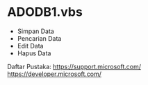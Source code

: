 # ADODB1.vbs
- Simpan Data
- Pencarian Data
- Edit Data
- Hapus Data

Daftar Pustaka:
https://support.microsoft.com/
https://developer.microsoft.com/
